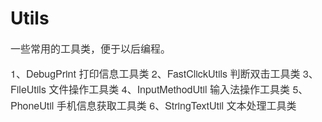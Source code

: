 # Utils
<p>
	<span style="color: rgb(51, 51, 51); font-family: 'Helvetica Neue', Helvetica, 'Segoe UI', Arial, freesans, sans-serif, 'Apple Color Emoji', 'Segoe UI Emoji', 'Segoe UI Symbol'; font-size: 16px; line-height: 25.6px;">一些常用的工具类，便于以后编程。&nbsp;</span>
</p>
<p>
	<span style="color: rgb(51, 51, 51); font-family: 'Helvetica Neue', Helvetica, 'Segoe UI', Arial, freesans, sans-serif, 'Apple Color Emoji', 'Segoe UI Emoji', 'Segoe UI Symbol'; font-size: 16px; line-height: 25.6px;">1、DebugPrint 打印信息工具类 2、FastClickUtils 判断双击工具类 3、FileUtils 文件操作工具类 4、InputMethodUtil 输入法操作工具类 5、PhoneUtil 手机信息获取工具类 6、StringTextUtil 文本处理工具类</span>
